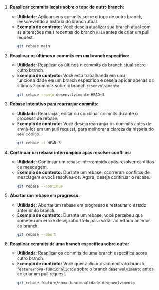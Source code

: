 1. **Reaplicar commits locais sobre o topo de outro branch:**
   - **Utilidade:** Aplicar seus commits sobre o topo de outro branch, reescrevendo a história do branch atual.
   - **Exemplo de contexto:** Você deseja atualizar sua branch atual com as alterações mais recentes do branch `main` antes de criar um pull request.
     ```bash
     git rebase main
     ```

2. **Reaplicar os últimos n commits em um branch específico:**
   - **Utilidade:** Reaplicar os últimos n commits do branch atual sobre outro branch.
   - **Exemplo de contexto:** Você está trabalhando em uma funcionalidade em um branch específico e deseja aplicar apenas os últimos 3 commits sobre o branch `desenvolvimento`.
     ```bash
     git rebase --onto desenvolvimento HEAD~3
     ```

3. **Rebase interativo para rearranjar commits:**
   - **Utilidade:** Rearranjar, editar ou combinar commits durante o processo de rebase.
   - **Exemplo de contexto:** Você deseja rearranjar os commits antes de enviá-los em um pull request, para melhorar a clareza da história do seu código.
     ```bash
     git rebase -i HEAD~3
     ```

4. **Continuar um rebase interrompido após resolver conflitos:**
   - **Utilidade:** Continuar um rebase interrompido após resolver conflitos de mesclagem.
   - **Exemplo de contexto:** Durante um rebase, ocorreram conflitos de mesclagem e você resolveu-os. Agora, deseja continuar o rebase.
     ```bash
     git rebase --continue
     ```

5. **Abortar um rebase em progresso:**
   - **Utilidade:** Abortar um rebase em progresso e restaurar o estado anterior do branch.
   - **Exemplo de contexto:** Durante um rebase, você percebeu que cometeu um erro e deseja abortá-lo para voltar ao estado anterior do branch.
     ```bash
     git rebase --abort
     ```

6. **Reaplicar commits de uma branch específica sobre outra:**
   - **Utilidade:** Reaplicar os commits de uma branch específica sobre outro branch.
   - **Exemplo de contexto:** Você quer aplicar os commits do branch `feature/nova-funcionalidade` sobre o branch `desenvolvimento` antes de criar um pull request.
     ```bash
     git rebase feature/nova-funcionalidade desenvolvimento
     ```